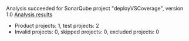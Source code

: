 Analysis succeeded for SonarQube project "deployVSCoverage", version 1.0 [Analysis results](http://localhost:9000/dashboard/index/deployVSCoverage)
- Product projects: 1, test projects: 2
- Invalid projects: 0, skipped projects: 0, excluded projects: 0

